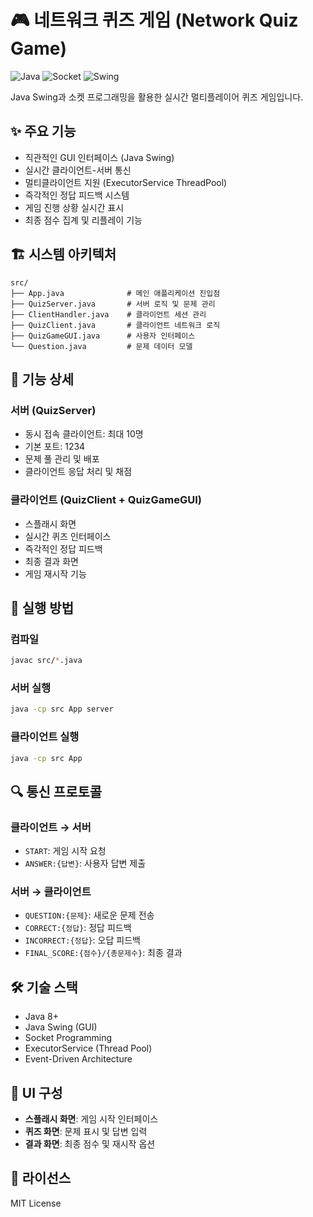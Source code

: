 # 🎮 네트워크 퀴즈 게임 (Network Quiz Game)

![Java](https://img.shields.io/badge/Java-ED8B00?style=for-the-badge&logo=openjdk&logoColor=white)
![Socket](https://img.shields.io/badge/Socket-010101?style=for-the-badge&logo=socket.io&logoColor=white)
![Swing](https://img.shields.io/badge/Swing-43B02A?style=for-the-badge&logo=java&logoColor=white)

Java Swing과 소켓 프로그래밍을 활용한 실시간 멀티플레이어 퀴즈 게임입니다.

## ✨ 주요 기능

- 직관적인 GUI 인터페이스 (Java Swing)
- 실시간 클라이언트-서버 통신
- 멀티클라이언트 지원 (ExecutorService ThreadPool)
- 즉각적인 정답 피드백 시스템
- 게임 진행 상황 실시간 표시
- 최종 점수 집계 및 리플레이 기능

## 🏗️ 시스템 아키텍처

```
src/
├── App.java              # 메인 애플리케이션 진입점
├── QuizServer.java       # 서버 로직 및 문제 관리
├── ClientHandler.java    # 클라이언트 세션 관리
├── QuizClient.java       # 클라이언트 네트워크 로직
├── QuizGameGUI.java      # 사용자 인터페이스
└── Question.java         # 문제 데이터 모델
```

## 🎯 기능 상세

### 서버 (QuizServer)
- 동시 접속 클라이언트: 최대 10명
- 기본 포트: 1234
- 문제 풀 관리 및 배포
- 클라이언트 응답 처리 및 채점

### 클라이언트 (QuizClient + QuizGameGUI)
- 스플래시 화면
- 실시간 퀴즈 인터페이스
- 즉각적인 정답 피드백
- 최종 결과 화면
- 게임 재시작 기능

## 🚀 실행 방법

### 컴파일
```bash
javac src/*.java
```

### 서버 실행
```bash
java -cp src App server
```

### 클라이언트 실행
```bash
java -cp src App
```

## 🔍 통신 프로토콜

### 클라이언트 → 서버
- `START`: 게임 시작 요청
- `ANSWER:{답변}`: 사용자 답변 제출

### 서버 → 클라이언트
- `QUESTION:{문제}`: 새로운 문제 전송
- `CORRECT:{정답}`: 정답 피드백
- `INCORRECT:{정답}`: 오답 피드백
- `FINAL_SCORE:{점수}/{총문제수}`: 최종 결과

## 🛠️ 기술 스택

- Java 8+
- Java Swing (GUI)
- Socket Programming
- ExecutorService (Thread Pool)
- Event-Driven Architecture

## 🎨 UI 구성

- **스플래시 화면**: 게임 시작 인터페이스
- **퀴즈 화면**: 문제 표시 및 답변 입력
- **결과 화면**: 최종 점수 및 재시작 옵션

## 📝 라이선스

MIT License